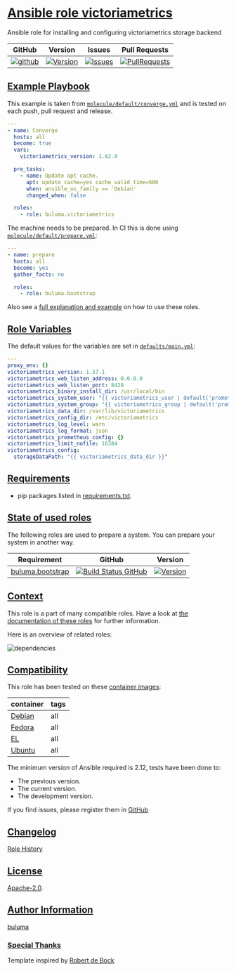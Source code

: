 # [Ansible role victoriametrics](#victoriametrics)

Ansible role for installing and configuring victoriametrics storage backend

|GitHub|Version|Issues|Pull Requests|
|------|-------|------|-------------|
|[![github](https://github.com/buluma/ansible-role-victoriametrics/actions/workflows/molecule.yml/badge.svg)](https://github.com/buluma/ansible-role-victoriametrics/actions/workflows/molecule.yml)|[![Version](https://img.shields.io/github/release/buluma/ansible-role-victoriametrics.svg)](https://github.com/buluma/ansible-role-victoriametrics/releases/)|[![Issues](https://img.shields.io/github/issues/buluma/ansible-role-victoriametrics.svg)](https://github.com/buluma/ansible-role-victoriametrics/issues/)|[![PullRequests](https://img.shields.io/github/issues-pr-closed-raw/buluma/ansible-role-victoriametrics.svg)](https://github.com/buluma/ansible-role-victoriametrics/pulls/)|

## [Example Playbook](#example-playbook)

This example is taken from [`molecule/default/converge.yml`](https://github.com/buluma/ansible-role-victoriametrics/blob/master/molecule/default/converge.yml) and is tested on each push, pull request and release.

```yaml
---
- name: Converge
  hosts: all
  become: true
  vars:
    victoriametrics_version: 1.82.0

  pre_tasks:
    - name: Update apt cache.
      apt: update_cache=yes cache_valid_time=600
      when: ansible_os_family == 'Debian'
      changed_when: false

  roles:
    - role: buluma.victoriametrics
```

The machine needs to be prepared. In CI this is done using [`molecule/default/prepare.yml`](https://github.com/buluma/ansible-role-victoriametrics/blob/master/molecule/default/prepare.yml):

```yaml
---
- name: prepare
  hosts: all
  become: yes
  gather_facts: no

  roles:
    - role: buluma.bootstrap
```

Also see a [full explanation and example](https://buluma.github.io/how-to-use-these-roles.html) on how to use these roles.

## [Role Variables](#role-variables)

The default values for the variables are set in [`defaults/main.yml`](https://github.com/buluma/ansible-role-victoriametrics/blob/master/defaults/main.yml):

```yaml
---
proxy_env: {}
victoriametrics_version: 1.57.1
victoriametrics_web_listen_address: 0.0.0.0
victoriametrics_web_listen_port: 8428
victoriametrics_binary_install_dir: /usr/local/bin
victoriametrics_system_user: "{{ victoriametrics_user | default('prometheus') }}"
victoriametrics_system_group: "{{ victoriametrics_group | default('prometheus') }}"
victoriametrics_data_dir: /var/lib/victoriametrics
victoriametrics_config_dir: /etc/victoriametrics
victoriametrics_log_level: warn
victoriametrics_log_format: json
victoriametrics_prometheus_config: {}
victoriametrics_limit_nofile: 16384
victoriametrics_config:
  storageDataPath: "{{ victoriametrics_data_dir }}"
```

## [Requirements](#requirements)

- pip packages listed in [requirements.txt](https://github.com/buluma/ansible-role-victoriametrics/blob/master/requirements.txt).

## [State of used roles](#state-of-used-roles)

The following roles are used to prepare a system. You can prepare your system in another way.

| Requirement | GitHub | Version |
|-------------|--------|--------|
|[buluma.bootstrap](https://galaxy.ansible.com/buluma/bootstrap)|[![Build Status GitHub](https://github.com/buluma/ansible-role-bootstrap/workflows/Ansible%20Molecule/badge.svg)](https://github.com/buluma/ansible-role-bootstrap/actions)|[![Version](https://img.shields.io/github/release/buluma/ansible-role-bootstrap.svg)](https://github.com/shadowwalker/ansible-role-bootstrap)|

## [Context](#context)

This role is a part of many compatible roles. Have a look at [the documentation of these roles](https://buluma.github.io/) for further information.

Here is an overview of related roles:

![dependencies](https://raw.githubusercontent.com/buluma/ansible-role-victoriametrics/png/requirements.png "Dependencies")

## [Compatibility](#compatibility)

This role has been tested on these [container images](https://hub.docker.com/u/buluma):

|container|tags|
|---------|----|
|[Debian](https://hub.docker.com/repository/docker/buluma/debian/general)|all|
|[Fedora](https://hub.docker.com/repository/docker/buluma/fedora/general)|all|
|[EL](https://hub.docker.com/repository/docker/buluma/enterpriselinux/general)|all|
|[Ubuntu](https://hub.docker.com/repository/docker/buluma/ubuntu/general)|all|

The minimum version of Ansible required is 2.12, tests have been done to:

- The previous version.
- The current version.
- The development version.

If you find issues, please register them in [GitHub](https://github.com/buluma/ansible-role-victoriametrics/issues)

## [Changelog](#changelog)

[Role History](https://github.com/buluma/ansible-role-victoriametrics/blob/master/CHANGELOG.md)

## [License](#license)

[Apache-2.0](https://github.com/buluma/ansible-role-victoriametrics/blob/master/LICENSE).

## [Author Information](#author-information)

[buluma](https://buluma.github.io/)


### [Special Thanks](#special-thanks)

Template inspired by [Robert de Bock](https://github.com/robertdebock)
